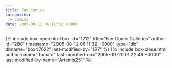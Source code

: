 ```yaml
---
title: Fan Comics
categories:
  - comics
date: 2005-08-12 06:11:32 +0000
---
```

{% include box-open.html box-id="1212" title="Fan Comic Galleries" author-id="288" timestamp="2005-08-12 06:11:32 +0000" type="db" dbname="box47622" last-modified-by="127" %}
<navigator group="Comics" quantity="253" /> <displaytor mode="thumbnail" />
{% include box-close.html author-name="Tomato" last-modified-on="2005-09-20 01:22:46 +0000" last-modified-by-name="Artemis251" %}
